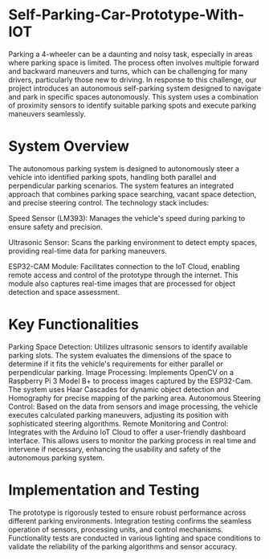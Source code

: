 # Self-Parking-Car-Prototype-With-IOT

Parking a 4-wheeler can be a daunting and noisy task, especially in areas where parking space is limited. The process often involves multiple forward and backward maneuvers and turns, which can be challenging for many drivers, particularly those new to driving. In response to this challenge, our project introduces an autonomous self-parking system designed to navigate and park in specific spaces autonomously. This system uses a combination of proximity sensors to identify suitable parking spots and execute parking maneuvers seamlessly.

# System Overview
The autonomous parking system is designed to autonomously steer a vehicle into identified parking spots, handling both parallel and perpendicular parking scenarios. The system features an integrated approach that combines parking space searching, vacant space detection, and precise steering control. The technology stack includes:

Speed Sensor (LM393): Manages the vehicle's speed during parking to ensure safety and precision.

Ultrasonic Sensor: Scans the parking environment to detect empty spaces, providing real-time data for parking maneuvers.

ESP32-CAM Module: Facilitates connection to the IoT Cloud, enabling remote access and control of the prototype through the internet. This module also captures real-time images that are processed for object detection and space assessment.

# Key Functionalities
Parking Space Detection: Utilizes ultrasonic sensors to identify available parking slots. The system evaluates the dimensions of the space to determine if it fits the vehicle's requirements for either parallel or perpendicular parking.
Image Processing: Implements OpenCV on a Raspberry Pi 3 Model B+ to process images captured by the ESP32-Cam. The system uses Haar Cascades for dynamic object detection and Homography for precise mapping of the parking area.
Autonomous Steering Control: Based on the data from sensors and image processing, the vehicle executes calculated parking maneuvers, adjusting its position with sophisticated steering algorithms.
Remote Monitoring and Control: Integrates with the Arduino IoT Cloud to offer a user-friendly dashboard interface. This allows users to monitor the parking process in real time and intervene if necessary, enhancing the usability and safety of the autonomous parking system.

# Implementation and Testing
The prototype is rigorously tested to ensure robust performance across different parking environments. Integration testing confirms the seamless operation of sensors, processing units, and control mechanisms. Functionality tests are conducted in various lighting and space conditions to validate the reliability of the parking algorithms and sensor accuracy.
